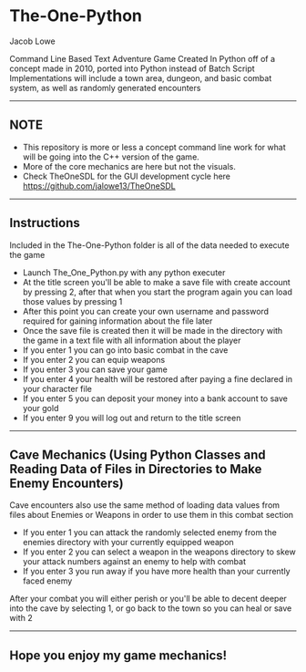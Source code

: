 # The-One-Python
Jacob Lowe

Command Line Based Text Adventure Game
Created In Python off of a concept made in 2010, ported into Python instead of Batch Script
Implementations will include a town area, dungeon, and basic combat system, as well as randomly generated encounters

-------------------
NOTE
-------------------
- This repository is more or less a concept command line work for what will be going into the C++ version of the game.
- More of the core mechanics are here but not the visuals.
- Check TheOneSDL for the GUI development cycle here https://github.com/jalowe13/TheOneSDL
-------------------
Instructions
-------------------
Included in the The-One-Python folder is all of the data needed to execute the game
- Launch The_One_Python.py with any python executer
- At the title screen you'll be able to make a save file with create account by pressing 2, after that when you start the program again you can load those values by pressing 1
- After this point you can create your own username and password required for gaining information about the file later
- Once the save file is created then it will be made in the directory with the game in a text file with all information about the player
- If you enter 1 you can go into basic combat in the cave
- If you enter 2 you can equip weapons
- If you enter 3 you can save your game
- If you enter 4 your health will be restored after paying a fine declared in your character file
- If you enter 5 you can deposit your money into a bank account to save your gold
- If you enter 9 you will log out and return to the title screen


-------------------
Cave Mechanics (Using Python Classes and Reading Data of Files in Directories to Make Enemy Encounters)
-------------------
Cave encounters also use the same method of loading data values from files about Enemies or Weapons in order to use them in this combat section
- If you enter 1 you can attack the randomly selected enemy from the enemies directory with your currently equipped weapon
- If you enter 2 you can select a weapon in the weapons directory to skew your attack numbers against an enemy to help with combat
- If you enter 3 you run away if you have more health than your currently faced enemy

After your combat you will either perish or you'll be able to decent deeper into the cave by selecting 1, or go back to the town so you can heal or save with 2

---
Hope you enjoy my game mechanics!
---

